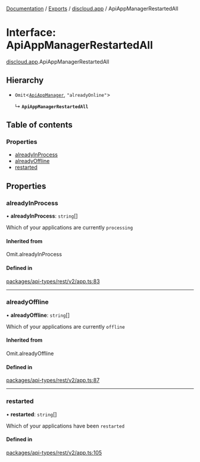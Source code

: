 [Documentation](../README.md) / [Exports](../modules.md) / [discloud.app](../modules/discloud_app.md) / ApiAppManagerRestartedAll

# Interface: ApiAppManagerRestartedAll

[discloud.app](../modules/discloud_app.md).ApiAppManagerRestartedAll

## Hierarchy

- `Omit`\<[`ApiAppManager`](discloud_app.ApiAppManager.md), ``"alreadyOnline"``\>

  ↳ **`ApiAppManagerRestartedAll`**

## Table of contents

### Properties

- [alreadyInProcess](discloud_app.ApiAppManagerRestartedAll.md#alreadyinprocess)
- [alreadyOffline](discloud_app.ApiAppManagerRestartedAll.md#alreadyoffline)
- [restarted](discloud_app.ApiAppManagerRestartedAll.md#restarted)

## Properties

### alreadyInProcess

• **alreadyInProcess**: `string`[]

Which of your applications are currently `processing`

#### Inherited from

Omit.alreadyInProcess

#### Defined in

[packages/api-types/rest/v2/app.ts:83](https://github.com/discloud/discloud.app/blob/78281f4/packages/api-types/rest/v2/app.ts#L83)

___

### alreadyOffline

• **alreadyOffline**: `string`[]

Which of your applications are currently `offline`

#### Inherited from

Omit.alreadyOffline

#### Defined in

[packages/api-types/rest/v2/app.ts:87](https://github.com/discloud/discloud.app/blob/78281f4/packages/api-types/rest/v2/app.ts#L87)

___

### restarted

• **restarted**: `string`[]

Which of your applications have been `restarted`

#### Defined in

[packages/api-types/rest/v2/app.ts:105](https://github.com/discloud/discloud.app/blob/78281f4/packages/api-types/rest/v2/app.ts#L105)
